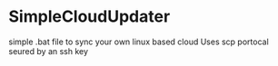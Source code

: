 # SimpleCloudUpdater
simple .bat file to sync your own linux based cloud 
Uses scp portocal seured by an ssh key

